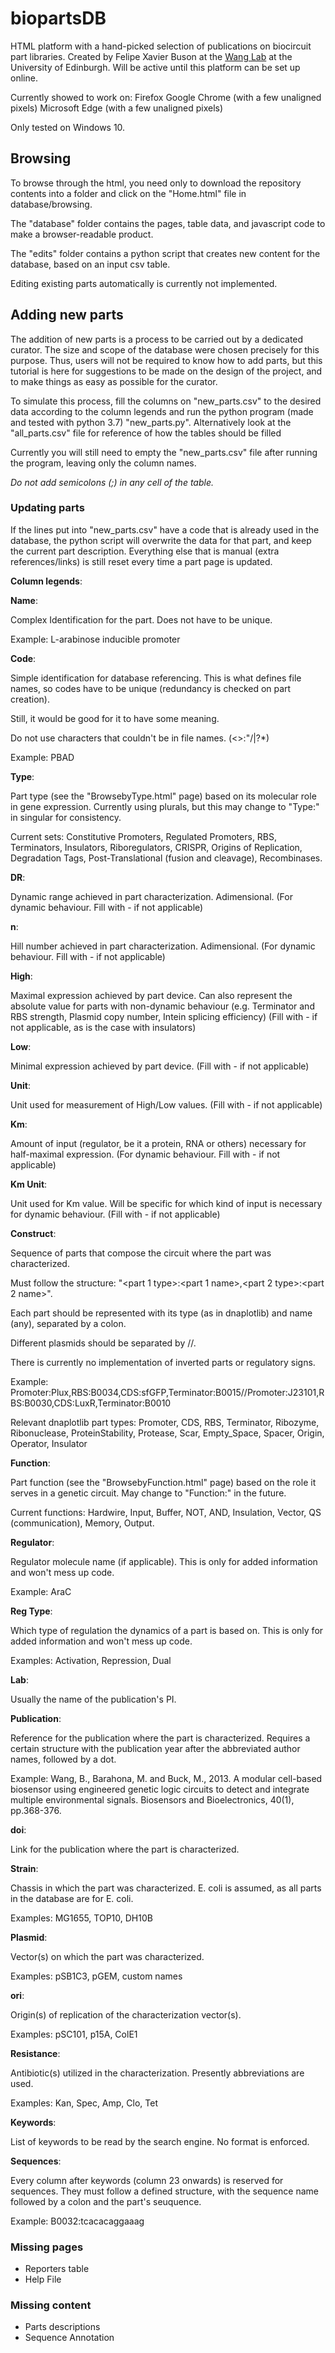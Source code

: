 # biopartsDB

HTML platform with a hand-picked selection of publications on biocircuit part libraries. Created by Felipe Xavier Buson at the [Wang Lab](http://wang.bio.ed.ac.uk/) at the University of Edinburgh. Will be active until this platform can be set up online.

Currently showed to work on:
Firefox
Google Chrome (with a few unaligned pixels)
Microsoft Edge (with a few unaligned pixels)

Only tested on Windows 10.

## Browsing

To browse through the html, you need only to download the repository contents into a folder and click on the "Home.html" file in database/browsing.

The "database" folder contains the pages, table data, and javascript code to make a browser-readable product.

The "edits" folder contains a python script that creates new content for the database, based on an input csv table.

Editing existing parts automatically is currently not implemented.

## Adding new parts

The addition of new parts is a process to be carried out by a dedicated curator. The size and scope of the database were chosen precisely for this purpose. Thus, users will not be required to know how to add parts, but this tutorial is here for suggestions to be made on the design of the project, and to make things as easy as possible for the curator.

To simulate this process, fill the columns on "new_parts.csv" to the desired data according to the column legends and run the python program (made and tested with python 3.7) "new_parts.py". Alternatively look at the "all_parts.csv" file for reference of how the tables should be filled

Currently you will still need to empty the "new_parts.csv" file after running the program, leaving only the column names.

*Do not add semicolons (;) in any cell of the table.*

### Updating parts

If the lines put into "new_parts.csv" have a code that is already used in the database, the python script will overwrite the data for that part, and keep the current part description. Everything else that is manual (extra references/links) is still reset every time a part page is updated.

**Column legends**:

**Name**:

Complex Identification for the part. Does not have to be unique.

Example: L-arabinose inducible promoter

**Code**:

Simple identification for database referencing. This is what defines file names, so codes have to be unique (redundancy is checked on part creation).

Still, it would be good for it to have some meaning.

Do not use characters that couldn't be in file names. (<>:"/\|?*)

Example: PBAD

**Type**:

Part type (see the "BrowsebyType.html" page) based on its molecular role in gene expression. Currently using plurals, but this may change to "Type:" in singular for consistency.

Current sets: Constitutive Promoters, Regulated Promoters, RBS, Terminators, Insulators, Riboregulators, CRISPR, Origins of Replication, Degradation Tags, Post-Translational (fusion and cleavage), Recombinases.

**DR**:

Dynamic range achieved in part characterization. Adimensional.
(For dynamic behaviour. Fill with - if not applicable)

**n**:

Hill number achieved in part characterization. Adimensional.
(For dynamic behaviour. Fill with - if not applicable)

**High**:

Maximal expression achieved by part device. Can also represent the absolute value for parts with non-dynamic behaviour (e.g. Terminator and RBS strength, Plasmid copy number, Intein splicing efficiency)
(Fill with - if not applicable, as is the case with insulators)

**Low**:

Minimal expression achieved by part device.
(Fill with - if not applicable)

**Unit**:

Unit used for measurement of High/Low values.
(Fill with - if not applicable)

**Km**:

Amount of input (regulator, be it a protein, RNA or others) necessary for half-maximal expression.
(For dynamic behaviour. Fill with - if not applicable)

**Km Unit**:

Unit used for Km value. Will be specific for which kind of input is necessary for dynamic behaviour.
(Fill with - if not applicable)

**Construct**:

Sequence of parts that compose the circuit where the part was characterized.

Must follow the structure: "<part 1 type>:<part 1 name>,<part 2 type>:<part 2 name>".

Each part should be represented with its type (as in dnaplotlib) and name (any), separated by a colon.

Different plasmids should be separated by //.

There is currently no implementation of inverted parts or regulatory signs.

Example: Promoter:Plux,RBS:B0034,CDS:sfGFP,Terminator:B0015//Promoter:J23101,RBS:B0030,CDS:LuxR,Terminator:B0010

Relevant dnaplotlib part types: Promoter, CDS, RBS, Terminator, Ribozyme, Ribonuclease, ProteinStability, Protease, Scar, Empty_Space, Spacer, Origin, Operator, Insulator

**Function**:

Part function (see the "BrowsebyFunction.html" page) based on the role it serves in a genetic circuit. May change to "Function:" in the future.

Current functions: Hardwire, Input, Buffer, NOT, AND, Insulation, Vector, QS (communication), Memory, Output.

**Regulator**:

Regulator molecule name (if applicable). This is only for added information and won't mess up code.

Example: AraC

**Reg Type**:

Which type of regulation the dynamics of a part is based on. This is only for added information and won't mess up code.

Examples: Activation, Repression, Dual

**Lab**:

Usually the name of the publication's PI.

**Publication**:

Reference for the publication where the part is characterized. Requires a certain structure with the publication year after the abbreviated author names, followed by a dot.

Example: Wang, B., Barahona, M. and Buck, M., 2013. A modular cell-based biosensor using engineered genetic logic circuits to detect and integrate multiple environmental signals. Biosensors and Bioelectronics, 40(1), pp.368-376.

**doi**:

Link for the publication where the part is characterized.

**Strain**:

Chassis in which the part was characterized. E. coli is assumed, as all parts in the database are for E. coli.

Examples: MG1655, TOP10, DH10B

**Plasmid**:

Vector(s) on which the part was characterized.

Examples: pSB1C3, pGEM, custom names

**ori**:

Origin(s) of replication of the characterization vector(s).

Examples: pSC101, p15A, ColE1

**Resistance**:

Antibiotic(s) utilized in the characterization. Presently abbreviations are used.

Examples: Kan, Spec, Amp, Clo, Tet

**Keywords**:

List of keywords to be read by the search engine. No format is enforced.

**Sequences**:

Every column after keywords (column 23 onwards) is reserved for sequences. They must follow a defined structure, with the sequence name followed by a colon and the part's seuquence.

Example: B0032:tcacacaggaaag

### Missing pages

- Reporters table
- Help File

### Missing content

- Parts descriptions
- Sequence Annotation
